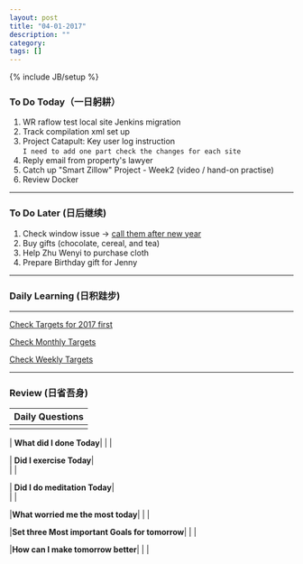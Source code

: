 ```yaml
---
layout: post
title: "04-01-2017"
description: ""
category: 
tags: []
---
```

{% include JB/setup %}

### To Do Today（一日躬耕）

1. WR raflow test local site Jenkins migration 
2. Track compilation xml set up 
3. Project Catapult: Key user log instruction  
```I need to add one part check the changes for each site``` 
4. Reply email from property's lawyer
5. Catch up "Smart Zillow" Project - Week2 (video / hand-on practise)
6. Review Docker

---

### To Do Later (日后继续) 
 
1. Check window issue -> [call them after new year](http://neil526.tripod.com/)
2. Buy gifts (chocolate, cereal, and tea)
3. Help Zhu Wenyi to purchase cloth 
4. Prepare Birthday gift for Jenny

---

### Daily Learning (日积跬步)

---

[Check Targets for 2017 first](https://yitianxu.github.io/2016/12/30/resolution-for-2017)

[Check Monthly Targets](TBD)

[Check Weekly Targets](TBD) 

---

### Review (日省吾身)

| Daily Questions                   |                                           
|:----------------------------------|
|                                   |

| **What did I done Today**| 
|    |

| **Did I exercise Today**|          
|     |

| **Did I do meditation Today**|          
|     |

|**What worried me the most today**|
|                                |

|**Set three Most important Goals for tomorrow**|
|                                        |

|**How can I make tomorrow better**|
|                          |